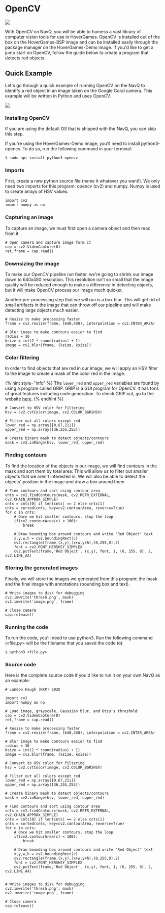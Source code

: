 # OpenCV

![](../.gitbook/assets/image%20%2817%29.png)

With OpenCV on NavQ, you will be able to harness a vast library of computer vision tools for use in HoverGames. OpenCV is installed out of the box on the HoverGames-BSP image and can be installed easily through the package manager on the HoverGames-Demo image. If you'd like to get a jump start on OpenCV, follow the guide below to create a program that detects red objects.

## Quick Example

Let's go through a quick example of running OpenCV on the NavQ to identify a red object in an image taken on the Google Coral camera. This example will be written in Python and uses OpenCV.

![](../.gitbook/assets/image%20%288%29.png)

### Installing OpenCV

If you are using the default OS that is shipped with the NavQ, you can skip this step.

If you're using the HoverGames-Demo image, you'll need to install python3-opencv. To do so, run the following command in your terminal:

```text
$ sudo apt install python3-opencv
```

### Imports

First, create a new python source file \(name it whatever you want!\). We only need two imports for this program: opencv \(cv2\) and numpy. Numpy is used to create arrays of HSV values.

```text
import cv2
import numpy as np
```

### Capturing an image

To capture an image, we must first open a camera object and then read from it.

```text
# Open camera and capture image form it
cap = cv2.VideoCapture(0)
ret,frame = cap.read()
```

### Downsizing the image

To make our OpenCV pipeline run faster, we're going to shrink our image down to 640x480 resolution. This resolution isn't so small that the image quality will be reduced enough to make a difference in detecting objects, but it will make OpenCV process our image much quicker. 

Another pre-processing step that we will run is a box blur. This will get rid of small artifacts in the image that can throw off our pipeline and will make detecting large objects much easier.

```text
# Resize to make processing faster
frame = cv2.resize(frame, (640,480), interpolation = cv2.INTER_AREA)

# Blur image to make contours easier to find
radius = 10
ksize = int(2 * round(radius) + 1)
image = cv2.blur(frame, (ksize, ksize))
```

### Color filtering

In order to find objects that are red in our image, we will apply an HSV filter to the image to create a mask of the color red in the image.

{% hint style="info" %}
The `lower_red` and `upper_red` variables are found by using a program called GRIP. GRIP is a GUI program for OpenCV. It has tons of great features including code generation. To check GRIP out, go to the website [here](https://wpiroboticsprojects.github.io/GRIP/#/).
{% endhint %}

```text
# Convert to HSV color for filtering
hsv = cv2.cvtColor(image, cv2.COLOR_BGR2HSV)

# Filter out all colors except red
lower_red = np.array([0,87,211])
upper_red = np.array([36,255,255])

# Create binary mask to detect objects/contours
mask = cv2.inRange(hsv, lower_red, upper_red)
```

### Finding contours

To find the location of the objects in our image, we will find contours in the mask and sort them by total area. This will allow us to filter out smaller objects that we aren't interested in. We will also be able to detect the objects' position in the image and draw a box around them.

```text
# Find contours and sort using contour area
cnts = cv2.findContours(mask, cv2.RETR_EXTERNAL, cv2.CHAIN_APPROX_SIMPLE)
cnts = cnts[0] if len(cnts) == 2 else cnts[1]
cnts = sorted(cnts, key=cv2.contourArea, reverse=True)
for c in cnts:
    # Once we hit smaller contours, stop the loop
    if(cv2.contourArea(c) < 100):
        break

    # Draw bounding box around contours and write "Red Object" text
    x,y,w,h = cv2.boundingRect(c)
    cv2.rectangle(frame,(x,y),(x+w,y+h),(0,255,0),2)
    font = cv2.FONT_HERSHEY_SIMPLEX
    cv2.putText(frame,'Red Object', (x,y), font, 1, (0, 255, 0), 2, cv2.LINE_AA)
```

### Storing the generated images

Finally, we will store the images we generated from this program: the mask and the final image with annotations \(bounding box and text\).

```text
# Write images to disk for debugging
cv2.imwrite('thresh.png', mask)
cv2.imwrite('image.png', frame)

# Close camera
cap.release()
```

### Running the code

To run the code, you'll need to use python3. Run the following command \(&lt;file.py&gt; will be the filename that you saved the code to\):

```text
$ python3 <file.py>
```

### Source code

Here is the complete source code if you'd like to run it on your own NavQ as an example:

```text
# Landon Haugh (NXP) 2020

import cv2
import numpy as np

# Load image, grayscale, Gaussian blur, and Otsu's threshold
cap = cv2.VideoCapture(0)
ret,frame = cap.read()

# Resize to make processing faster
frame = cv2.resize(frame, (640,480), interpolation = cv2.INTER_AREA)

# Blur image to make contours easier to find
radius = 10
ksize = int(2 * round(radius) + 1)
image = cv2.blur(frame, (ksize, ksize))

# Convert to HSV color for filtering
hsv = cv2.cvtColor(image, cv2.COLOR_BGR2HSV)

# Filter out all colors except red
lower_red = np.array([0,87,211])
upper_red = np.array([36,255,255])

# Create binary mask to detect objects/contours
mask = cv2.inRange(hsv, lower_red, upper_red)

# Find contours and sort using contour area
cnts = cv2.findContours(mask, cv2.RETR_EXTERNAL, cv2.CHAIN_APPROX_SIMPLE)
cnts = cnts[0] if len(cnts) == 2 else cnts[1]
cnts = sorted(cnts, key=cv2.contourArea, reverse=True)
for c in cnts:
    # Once we hit smaller contours, stop the loop
    if(cv2.contourArea(c) < 100):
        break

    # Draw bounding box around contours and write "Red Object" text
    x,y,w,h = cv2.boundingRect(c)
    cv2.rectangle(frame,(x,y),(x+w,y+h),(0,255,0),2)
    font = cv2.FONT_HERSHEY_SIMPLEX
    cv2.putText(frame,'Red Object', (x,y), font, 1, (0, 255, 0), 2, cv2.LINE_AA)
    
    
# Write images to disk for debugging
cv2.imwrite('thresh.png', mask)
cv2.imwrite('image.png', frame)

# Close camera
cap.release()
```

